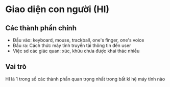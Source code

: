 # Giao diện con người (HI)
## Các thành phần chính
- Đầu vào: keyboard, mouse, trackball, one's finger, one's voice
- Đầu ra: Cách thức máy tính truyền tải thông tin đến user
- Việc sd các giác quan: xúc, khứu chưa được khai thác nhiều

## Vai trò
HI là 1 trong số các thành phần quan trọng nhất trong bất kì hệ máy tính nào
